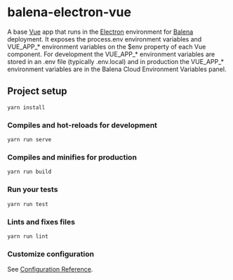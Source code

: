 # balena-electron-vue

A base [Vue](https://vuejs.org/) app that runs in the [Electron](https://electronjs.org/) environment for [Balena](https://www.balena.io) deployment.
It exposes the process.env environment variables and VUE_APP_* environment variables on the $env property of each Vue component.
For development the VUE_APP_* environment variables are stored in an .env file (typically .env.local) and in production the
VUE_APP_* environment variables are in the Balena Cloud Environment Variables panel.

## Project setup
```
yarn install
```

### Compiles and hot-reloads for development
```
yarn run serve
```

### Compiles and minifies for production
```
yarn run build
```

### Run your tests
```
yarn run test
```

### Lints and fixes files
```
yarn run lint
```

### Customize configuration
See [Configuration Reference](https://cli.vuejs.org/config/).
